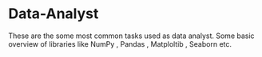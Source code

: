 # Data-Analyst
These are the some most common tasks used as data analyst.
Some basic overview of libraries like NumPy , Pandas , Matploltib , Seaborn etc.
